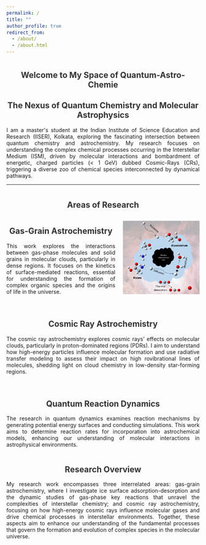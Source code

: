 ```yaml
---
permalink: /
title: ""
author_profile: true
redirect_from: 
  - /about/
  - /about.html
---
```


<style>
  h1 {
    font-size: 1.5em; /* Smaller font size for the main heading */
    margin-top: 40px; /* Space above the heading */
    color: #333;
    text-align: center; /* Center the heading */
  }

  h2 {
    text-align: center; /* Center the subheading */
    color: #333;
  }

  .research-section {
    display: flex;
    align-items: center;
    margin-bottom: 20px;
  }

  .research-section div {
    flex-grow: 1;
  }

  /* Adjust image size */
  .research-section img {
    width: 200px;  /* Set the width to a smaller size (can adjust as needed) */
    height: auto;   /* Keep aspect ratio intact */
    margin-left: 20px;
  }

  /* Media query for mobile devices */
  @media (max-width: 768px) {
    .research-section {
      flex-direction: column;
      align-items: flex-start;
    }

    .research-section img {
      width: 80%; /* Adjust image size for smaller screens */
      margin: 0 0 10px 0;
    }
  }

</style>

<h1 style="text-align: center;">Welcome to My Space of Quantum-Astro-Chemie</h1>
<h2 style="text-align: center;">The Nexus of Quantum Chemistry and Molecular Astrophysics</h2>

<p style="text-align: justify;">
    I am a master's student at the Indian Institute of Science Education and Research (IISER), Kolkata, exploring the fascinating intersection between quantum chemistry and astrochemistry. My research focuses on understanding the complex chemical processes occurring in the Interstellar Medium (ISM), driven by molecular interactions and bombardment of energetic, charged particles (< 1 GeV) dubbed Cosmic-Rays (CRs), triggering a diverse zoo of chemical species interconnected by dynamical pathways.
</p>
      
---

<h1 style="text-align: center;">Areas of Research</h1>

<!-- Gas-Grain Astrochemistry Section -->
<div class="research-section">
  <div>
    <h2>Gas-Grain Astrochemistry</h2>
    <p style="text-align: justify;"> This work explores the interactions between gas-phase molecules and solid grains in molecular clouds, particularly in dense regions. It focuses on the kinetics of surface-mediated reactions, essential for understanding the formation of complex organic species and the origins of life in the universe.</p>
  </div>
  <img src="/images/gas-grain.PNG" alt="Gas-Grain Astrochemistry">
</div>

<!-- Cosmic Ray Astrochemistry Section -->
<div class="research-section">
  <div>
    <h2>Cosmic Ray Astrochemistry</h2>
    <p style="text-align: justify;"> The cosmic ray astrochemistry explores cosmic rays' effects on molecular clouds, particularly in proton-dominated regions (PDRs). I aim to understand how high-energy particles influence molecular formation and use radiative transfer modeling to assess their impact on high rovibrational lines of molecules, shedding light on cloud chemistry in low-density star-forming regions.</p>
  </div>
</div>

<!-- Quantum Reaction Dynamics Section -->
<div class="research-section">
  <div>
    <h2>Quantum Reaction Dynamics</h2>
    <p style="text-align: justify;"> The research in quantum dynamics examines reaction mechanisms by generating potential energy surfaces and conducting simulations. This work aims to determine reaction rates for incorporation into astrochemical models, enhancing our understanding of molecular interactions in astrophysical environments.</p>
  </div>
  <!-- <img src="/images/rd.png" alt="Quantum Dynamics"> -->
</div>

<h2 style="text-align: center;">Research Overview</h2>
<p style="text-align: justify;"> My research work encompasses three interrelated areas: gas-grain astrochemistry, where I investigate ice surface adsorption-desorption and the  dynamic studies of gas-phase key reactions that unravel the complexities of interstellar chemistry; and cosmic ray astrochemistry, focusing on how high-energy cosmic rays influence molecular gases and drive chemical processes in interstellar environments. Together, these aspects aim to enhance our understanding of the fundamental processes that govern the formation and evolution of complex species in the molecular universe.




